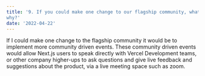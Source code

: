 ```yaml
---
title: '9. If you could make one change to our flagship community, what would it be and
why?'
date: '2022-04-22'
---
```


If I could make one change to the flagship community it would be to implement more community driven events. These community driven events would allow Next.js users to speak directly with Vercel Development teams, or other company higher-ups to ask questions and give live feedback and suggestions about the product, via a live meeting space such as zoom.